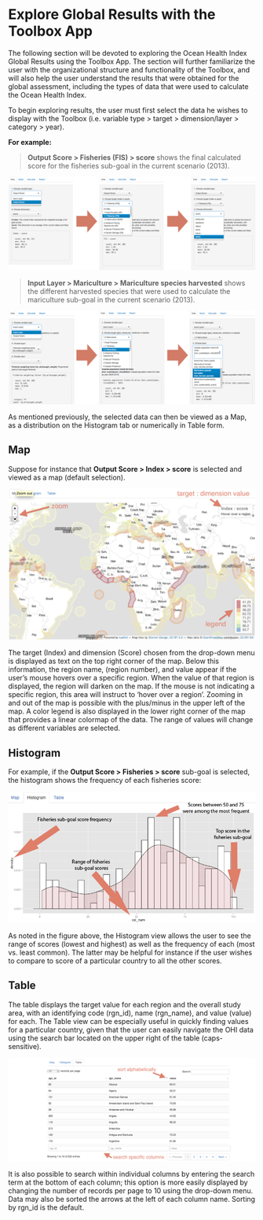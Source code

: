 # Explore Global Results with the Toolbox App

The following section will be devoted to exploring the Ocean Health Index Global Results using the Toolbox App. The section will further familiarize the user with the organizational structure and functionality of the Toolbox, and will also help the user understand the results that were obtained for the global assessment,  including the types of data that were used to calculate the Ocean Health Index.

To begin exploring results, the user must first select the data he wishes to display with the Toolbox (i.e. variable type > target > dimension/layer > category > year).

**For example:**

> **Output Score > Fisheries (FIS) > score**
shows the final calculated score for the fisheries sub-goal in the current scenario (2013).

![](./fig/output_score_fisheries_score.png)


> **Input Layer > Mariculture > Mariculture species harvested**
shows the different harvested species that were used to calculate the mariculture sub-goal in the current scenario (2013).

![](./fig/input_mariculture_harvested.png)

As mentioned previously, the selected data can then be viewed as a Map, as a distribution on the Histogram tab or numerically in Table form.

## Map 

Suppose for instance that **Output Score > Index > score** is selected and viewed as a map (default selection).

![](./fig/map_view.png)

The target (Index) and dimension (Score) chosen from the drop-down menu is displayed as text on the top right corner of the map. Below this information, the region name, (region number), and value appear if the user’s mouse hovers over a specific region. When the value of that region is displayed, the region will darken on the map. If the mouse is not indicating a specific region, this area will instruct to ‘hover over a region’. Zooming in and out of the map is possible with the plus/minus in the upper left of the map. A color legend is also displayed in the lower right corner of the map that provides a linear colormap of the data. The range of values will change as different variables are selected.

## Histogram

For example, if the **Output Score > Fisheries > score** sub-goal is selected, the histogram shows the frequency of each fisheries score:

![](./fig/histogram_view.png)

As noted in the figure above, the Histogram view allows the user to see the range of scores (lowest and highest) as well as the frequency of each (most vs. least common). The latter may be helpful for instance if the user wishes to compare to score of a particular country to all the other scores.

## Table

The table displays the target value for each region and the overall study area, with an identifying code (rgn_id), name (rgn_name), and value (value) for each. The Table view can be especially useful in quickly finding values for a particular country, given that the user can easily navigate the OHI data using the search bar located on the upper right of the table (caps-sensitive).

![](./fig/table_view.png)

It is also possible to search within individual columns by entering the search term at the bottom of each column; this option is more easily displayed by changing the number of records per page to 10 using the drop-down menu. Data may also be sorted the arrows at the left of each column name. Sorting by rgn_id is the default.

